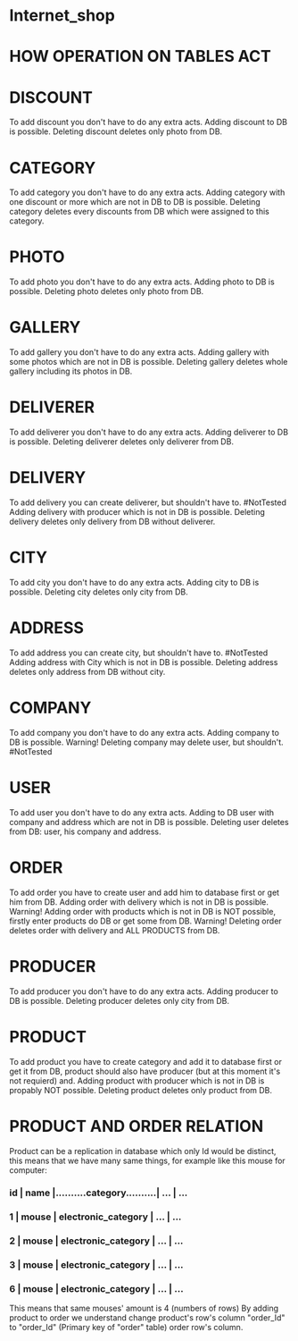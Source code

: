 # Internet_shop

<h1>HOW OPERATION ON TABLES ACT</h1>

<h1>DISCOUNT</h1>
To add discount you don't have to do any extra acts.
Adding discount to DB is possible.
Deleting discount deletes only photo from DB.

<h1>CATEGORY</h1>
To add category you don't have to do any extra acts.
Adding category with one discount or more which are not in DB to DB is possible.
Deleting category deletes every discounts from DB which were assigned to this category.

<h1>PHOTO</h1>
To add photo you don't have to do any extra acts.
Adding photo to DB is possible.
Deleting photo deletes only photo from DB.

<h1>GALLERY</h1>
To add gallery you don't have to do any extra acts.
Adding gallery with some photos which are not in DB is possible.
Deleting gallery deletes whole gallery including its photos in DB.

<h1>DELIVERER</h1>
To add deliverer you don't have to do any extra acts.
Adding deliverer to DB is possible.
Deleting deliverer deletes only deliverer from DB.

<h1>DELIVERY</h1>
To add delivery you can create deliverer, but shouldn't have to. #NotTested
Adding delivery with producer which is not in DB is possible.
Deleting delivery deletes only delivery from DB without deliverer.

<h1>CITY</h1>
To add city you don't have to do any extra acts.
Adding city to DB is possible.
Deleting city deletes only city from DB.

<h1>ADDRESS</h1>
To add address you can create city, but shouldn't have to. #NotTested
Adding address with City which is not in DB is possible.
Deleting address deletes only address from DB without city.

<h1>COMPANY</h1>
To add company you don't have to do any extra acts.
Adding company to DB is possible.
Warning! Deleting company may delete user, but shouldn't. #NotTested

<h1>USER</h1>
To add user you don't have to do any extra acts.
Adding to DB user with company and address which are not in DB is possible.
Deleting user deletes from DB: user, his company and address.

<h1>ORDER</h1>
To add order you have to create user and add him to database first or get him from DB.
Adding order with delivery which is not in DB is possible.
Warning! Adding order with products which is not in DB is NOT possible, firstly enter products do DB or get some from DB.
Warning! Deleting order deletes order with delivery and ALL PRODUCTS from DB.

<h1>PRODUCER</h1>
To add producer you don't have to do any extra acts.
Adding producer to DB is possible.
Deleting producer deletes only city from DB.

<h1>PRODUCT</h1>
To add product you have to create category and add it to database first or get it from DB, product should also have
producer (but at this moment it's not requierd) and.
Adding product with producer which is not in DB is propably NOT possible.
Deleting product deletes only product from DB.

<h1>PRODUCT AND ORDER RELATION</h1>
Product can be a replication in database which only Id would be distinct, this means that we have many same things, for example like this mouse for computer:
<h3>id | name  |..........category..........| ... | ...</h3>
<h3>1  | mouse | electronic_category | ... | ...</h3>
<h3>2  | mouse | electronic_category | ... | ...</h3>
<h3>3  | mouse | electronic_category | ... | ...</h3>
<h3>6  | mouse | electronic_category | ... | ...</h3>

This means that same mouses' amount is 4 (numbers of rows)
By adding product to order we understand change product's row's column "order_Id" to "order_Id" (Primary key of "order" table) order row's column.
